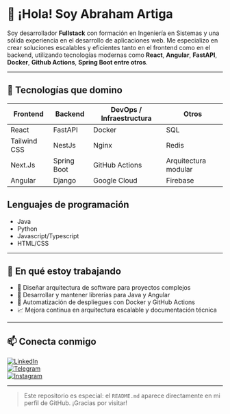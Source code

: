 # 👋 ¡Hola! Soy Abraham Artiga

Soy desarrollador **Fullstack** con formación en Ingeniería en Sistemas y una sólida experiencia en el desarrollo de aplicaciones web. Me especializo en crear soluciones escalables y eficientes tanto en el frontend como en el backend, utilizando tecnologías modernas como **React**, **Angular**, **FastAPI**, **Docker**, **Github Actions**, **Spring Boot entre otros**.

---

## 🧠 Tecnologías que domino

| Frontend        | Backend         | DevOps / Infraestructura | Otros              |
|----------------|-----------------|---------------------------|--------------------|
| React          | FastAPI         | Docker                    | SQL                |
| Tailwind CSS   | NestJs          | Nginx                     | Redis              |
| Next.Js        | Spring Boot     | GitHub Actions            | Arquitectura modular |
| Angular        | Django          | Google Cloud              | Firebase           |

## Lenguajes de programación
- Java
- Python
- Javascript/Typescript
- HTML/CSS

---

## 📌 En qué estoy trabajando

- 🔧 Diseñar arquitectura de software para proyectos complejos
- 🧩 Desarrollar y mantener librerías para Java y Angular
- 🚀 Automatización de despliegues con Docker y GitHub Actions
- 📈 Mejora continua en arquitectura escalable y documentación técnica

---

## 📫 Conecta conmigo

[![LinkedIn](https://img.shields.io/badge/-Linked_In-075F81?logo=linkedin)](https://www.linkedin.com/in/xsismadn3ss)   
[![Telegram](https://img.shields.io/badge/-@xs__ismadn3ss-136071?logo=Telegram)]()  
[![Instagram](https://img.shields.io/badge/-Abraham_Artiga-81110f?logo=instagram)](https://www.instagram.com/xsismadn3ss)

---

> Este repositorio es especial: el `README.md` aparece directamente en mi perfil de GitHub. ¡Gracias por visitar!


<!---
xsismadn3ss/xsismadn3ss is a ✨ special ✨ repository because its `README.md` (this file) appears on your GitHub profile.
You can click the Preview link to take a look at your changes.
--->
